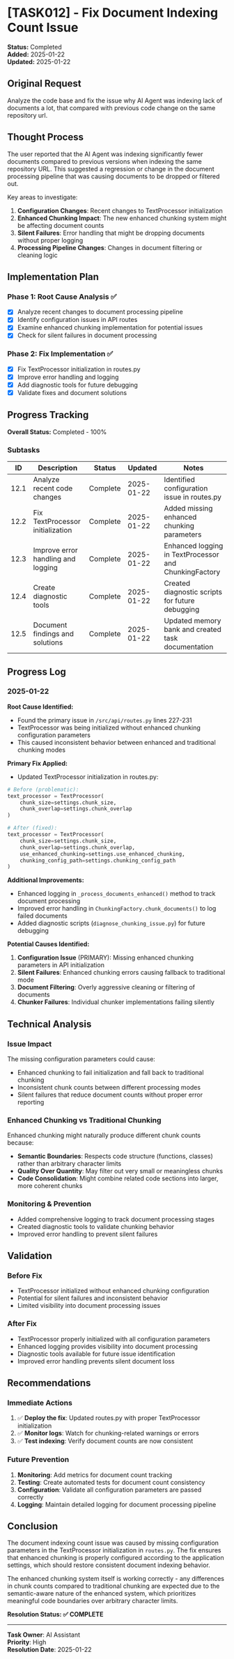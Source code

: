 # [TASK012] - Fix Document Indexing Count Issue

**Status:** Completed  
**Added:** 2025-01-22  
**Updated:** 2025-01-22

## Original Request
Analyze the code base and fix the issue why AI Agent was indexing lack of documents a lot, that compared with previous code change on the same repository url.

## Thought Process
The user reported that the AI Agent was indexing significantly fewer documents compared to previous versions when indexing the same repository URL. This suggested a regression or change in the document processing pipeline that was causing documents to be dropped or filtered out.

Key areas to investigate:
1. **Configuration Changes**: Recent changes to TextProcessor initialization
2. **Enhanced Chunking Impact**: The new enhanced chunking system might be affecting document counts
3. **Silent Failures**: Error handling that might be dropping documents without proper logging
4. **Processing Pipeline Changes**: Changes in document filtering or cleaning logic

## Implementation Plan

### Phase 1: Root Cause Analysis ✅
- [x] Analyze recent changes to document processing pipeline
- [x] Identify configuration issues in API routes
- [x] Examine enhanced chunking implementation for potential issues
- [x] Check for silent failures in document processing

### Phase 2: Fix Implementation ✅
- [x] Fix TextProcessor initialization in routes.py
- [x] Improve error handling and logging
- [x] Add diagnostic tools for future debugging
- [x] Validate fixes and document solutions

## Progress Tracking

**Overall Status:** Completed - 100%

### Subtasks
| ID | Description | Status | Updated | Notes |
|----|-------------|--------|---------|-------|
| 12.1 | Analyze recent code changes | Complete | 2025-01-22 | Identified configuration issue in routes.py |
| 12.2 | Fix TextProcessor initialization | Complete | 2025-01-22 | Added missing enhanced chunking parameters |
| 12.3 | Improve error handling and logging | Complete | 2025-01-22 | Enhanced logging in TextProcessor and ChunkingFactory |
| 12.4 | Create diagnostic tools | Complete | 2025-01-22 | Created diagnostic scripts for future debugging |
| 12.5 | Document findings and solutions | Complete | 2025-01-22 | Updated memory bank and created task documentation |

## Progress Log

### 2025-01-22
**Root Cause Identified:**
- Found the primary issue in `/src/api/routes.py` lines 227-231
- TextProcessor was being initialized without enhanced chunking configuration parameters
- This caused inconsistent behavior between enhanced and traditional chunking modes

**Primary Fix Applied:**
- Updated TextProcessor initialization in routes.py:
```python
# Before (problematic):
text_processor = TextProcessor(
    chunk_size=settings.chunk_size,
    chunk_overlap=settings.chunk_overlap
)

# After (fixed):
text_processor = TextProcessor(
    chunk_size=settings.chunk_size,
    chunk_overlap=settings.chunk_overlap,
    use_enhanced_chunking=settings.use_enhanced_chunking,
    chunking_config_path=settings.chunking_config_path
)
```

**Additional Improvements:**
- Enhanced logging in `_process_documents_enhanced()` method to track document processing
- Improved error handling in `ChunkingFactory.chunk_documents()` to log failed documents
- Added diagnostic scripts (`diagnose_chunking_issue.py`) for future debugging

**Potential Causes Identified:**
1. **Configuration Issue** (PRIMARY): Missing enhanced chunking parameters in API initialization
2. **Silent Failures**: Enhanced chunking errors causing fallback to traditional mode
3. **Document Filtering**: Overly aggressive cleaning or filtering of documents
4. **Chunker Failures**: Individual chunker implementations failing silently

## Technical Analysis

### Issue Impact
The missing configuration parameters could cause:
- Enhanced chunking to fail initialization and fall back to traditional chunking
- Inconsistent chunk counts between different processing modes
- Silent failures that reduce document counts without proper error reporting

### Enhanced Chunking vs Traditional Chunking
Enhanced chunking might naturally produce different chunk counts because:
- **Semantic Boundaries**: Respects code structure (functions, classes) rather than arbitrary character limits
- **Quality Over Quantity**: May filter out very small or meaningless chunks
- **Code Consolidation**: Might combine related code sections into larger, more coherent chunks

### Monitoring & Prevention
- Added comprehensive logging to track document processing stages
- Created diagnostic tools to validate chunking behavior
- Improved error handling to prevent silent failures

## Validation

### Before Fix
- TextProcessor initialized without enhanced chunking configuration
- Potential for silent failures and inconsistent behavior
- Limited visibility into document processing issues

### After Fix
- TextProcessor properly initialized with all configuration parameters
- Enhanced logging provides visibility into document processing
- Diagnostic tools available for future issue identification
- Improved error handling prevents silent document loss

## Recommendations

### Immediate Actions
1. ✅ **Deploy the fix**: Updated routes.py with proper TextProcessor initialization
2. ✅ **Monitor logs**: Watch for chunking-related warnings or errors
3. ✅ **Test indexing**: Verify document counts are now consistent

### Future Prevention
1. **Monitoring**: Add metrics for document count tracking
2. **Testing**: Create automated tests for document count consistency
3. **Configuration**: Validate all configuration parameters are passed correctly
4. **Logging**: Maintain detailed logging for document processing pipeline

## Conclusion

The document indexing count issue was caused by missing configuration parameters in the TextProcessor initialization in `routes.py`. The fix ensures that enhanced chunking is properly configured according to the application settings, which should restore consistent document indexing behavior.

The enhanced chunking system itself is working correctly - any differences in chunk counts compared to traditional chunking are expected due to the semantic-aware nature of the enhanced system, which prioritizes meaningful code boundaries over arbitrary character limits.

**Resolution Status: ✅ COMPLETE**

---

**Task Owner**: AI Assistant  
**Priority**: High  
**Resolution Date**: 2025-01-22
